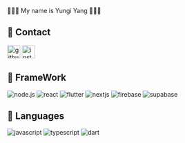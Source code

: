🧑🏻‍💻 My name is Yungi Yang 🧑🏻‍💻

## 📌 Contact
[<img src='https://cdn.jsdelivr.net/npm/simple-icons@3.0.1/icons/github.svg' alt='github' height='30'>](https://github.com/studycode167)  [<img src='https://cdn.jsdelivr.net/npm/simple-icons@3.0.1/icons/instagram.svg' alt='instagram' height='30'>](https://www.instagram.com/dev.yungiy/) 

## 📌 FrameWork
![node.js](https://img.shields.io/badge/node.js-339933?style=for-the-badge&logo=Node.js&logoColor=white)
![react](https://img.shields.io/badge/react-61DAFB?style=for-the-badge&logo=React&logoColor=black)
![flutter](https://img.shields.io/badge/flutter-02569B?style=for-the-badge&logo=Flutter&logoColor=white)
![nextjs](https://img.shields.io/badge/next.js-000000?style=for-the-badge&logo=Next.js&logoColor=white)
![firebase](https://img.shields.io/badge/firebase-FFCA28?style=for-the-badge&logo=Firebase&logoColor=black)
![supabase](https://img.shields.io/badge/supabase-3FCF8E?style=for-the-badge&logo=Supabase&logoColor=white)

## 📌 Languages
![javascript](https://img.shields.io/badge/javascript-F7DF1E?style=for-the-badge&logo=javascript&logoColor=black)
![typescript](https://img.shields.io/badge/typescript-3178C6?style=for-the-badge&logo=typescript&logoColor=white)
![dart](https://img.shields.io/badge/dart-0175C2?style=for-the-badge&logo=dart&logoColor=white)

<!-- 사이트 주소 : https://simpleicons.org -->
<!-- ![스택 이름]("https://img.shields.io/badge/스택이름-색상코드?style=flat-square&logo=로고명&logoColor=로고색") -->
